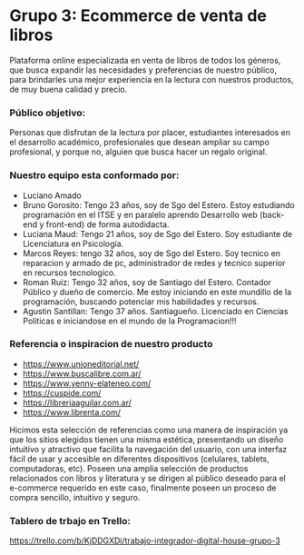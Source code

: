 # Grupo 3: Ecommerce de venta de libros

 Plataforma online especializada en venta de libros de todos los géneros, que busca expandir las necesidades y preferencias de nuestro público, para brindarles una mejor experiencia en la lectura con nuestros productos, de muy buena calidad y precio. 

 ### Público objetivo:
 Personas que disfrutan de la lectura por placer, estudiantes interesados en el desarrollo académico, profesionales que desean ampliar su campo profesional, y porque no, alguien que busca hacer un regalo original.

### Nuestro equipo esta conformado por:

- Luciano Amado
- Bruno Gorosito: Tengo 23 años, soy de Sgo del Estero. Estoy estudiando programación en el ITSE y en paralelo aprendo Desarrollo web (back-end y front-end) de forma autodidacta.
- Luciana Maud: Tengo 21 años, soy de Sgo del Estero. Soy estudiante de Licenciatura en Psicología.
- Marcos Reyes: tengo 32 años, soy de Sgo del Estero. Soy tecnico en reparacion y armado de pc, administrador de redes y tecnico superior en recursos tecnologico.
- Roman Ruiz: Tengo 32 años, soy de Santiago del Estero. Contador Público y dueño de comercio. Me estoy iniciando en este mundillo de la programación, buscando potenciar mis habilidades y recursos.
- Agustin Santillan: Tengo 37 años. Santiagueño. Licenciado en Ciencias Politicas e iniciandose en el mundo de la Programacion!!!

### Referencia o inspiracion de nuestro producto

- https://www.unioneditorial.net/
- https://www.buscalibre.com.ar/
- https://www.yenny-elateneo.com/
- https://cuspide.com/
- https://libreriaaguilar.com.ar/
- https://www.librenta.com/

Hicimos esta selección de referencias como una manera de inspiración ya que los sitios elegidos tienen una misma estética, presentando un diseño intuitivo y atractivo que facilita la navegación del usuario, con una interfaz fácil de usar y accesible en diferentes dispositivos (celulares, tablets, computadoras, etc). Poseen una amplia selección de productos relacionados con libros y literatura y se dirigen al público deseado para el e-commerce requerido en este caso, finalmente poseen un proceso de compra sencillo, intuitivo y seguro.

### Tablero de trbajo en Trello:
https://trello.com/b/KjDDGXDi/trabajo-integrador-digital-house-grupo-3

